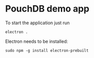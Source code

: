 # PouchDB demo app

To start the application just run

```
electron .
```

Electron needs to be installed:

```
sudo npm -g install electron-prebuilt
```
